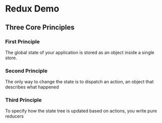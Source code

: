 # Redux Demo

## Three Core Principles

### First Principle

The global state of your application is stored as an object inside a single store.

### Second Principle

The only way to change the state is to dispatch an action, an object that describes what happened

### Third Principle

To specify how the state tree is updated based on actions, you write pure reducers
